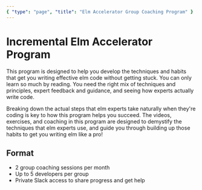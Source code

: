```yaml
---
{ "type": "page", "title": "Elm Accelerator Group Coaching Program" }
---
```


# Incremental Elm Accelerator Program

This program is designed to help you develop the techniques and habits that get you writing effective elm code without getting stuck. You can only learn so much by reading. You need the right mix of techniques and principles, expert feedback and guidance, and seeing how experts actually write code.

Breaking down the actual steps that elm experts take naturally when they're coding is key to how this program helps you succeed. The videos, exercises, and coaching in this program are designed to demystify the techniques that elm experts use, and guide you through building up those habits to get you writing elm like a pro!

## Format

- 2 group coaching sessions per month
- Up to 5 developers per group
- Private Slack access to share progress and get help
